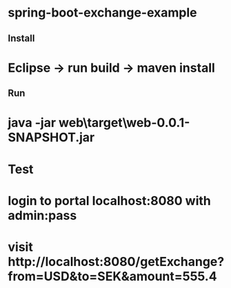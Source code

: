 
# spring-boot-exchange-example

## Install
# Eclipse -> run build -> maven install 

## Run
# java -jar web\target\web-0.0.1-SNAPSHOT.jar

# Test
# login to portal localhost:8080 with admin:pass
# visit http://localhost:8080/getExchange?from=USD&to=SEK&amount=555.4
